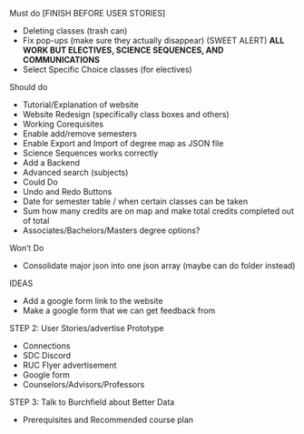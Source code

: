 Must do [FINISH BEFORE USER STORIES]
- Deleting classes (trash can)
- Fix pop-ups (make sure they actually disappear) (SWEET ALERT) **ALL WORK BUT ELECTIVES, SCIENCE SEQUENCES, AND COMMUNICATIONS**
- Select Specific Choice classes (for electives)


Should do
- Tutorial/Explanation of website
- Website Redesign (specifically class boxes and others)
- Working Corequisites
- Enable add/remove semesters
- Enable Export and Import of degree map as JSON file
- Science Sequences works correctly
- Add a Backend
- Advanced search (subjects)
- Could Do
- Undo and Redo Buttons
- Date for semester table / when certain classes can be taken
- Sum how many credits are on map and make total credits completed out of total
- Associates/Bachelors/Masters degree options?

Won’t Do
- Consolidate major json into one json array (maybe can do folder instead)

IDEAS
- Add a google form link to the website
- Make a google form that we can get feedback from

STEP 2: User Stories/advertise Prototype
- Connections
- SDC Discord
- RUC Flyer advertisement
- Google form
- Counselors/Advisors/Professors

STEP 3: Talk to Burchfield about Better Data
- Prerequisites and Recommended course plan
